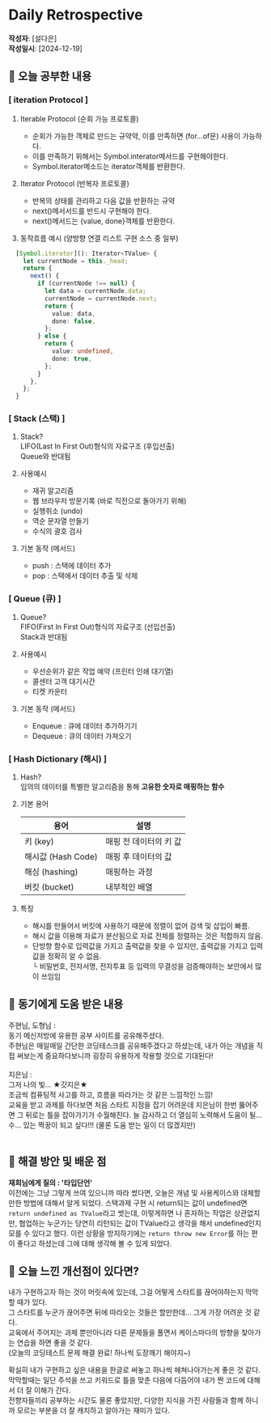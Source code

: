 # Daily Retrospective

**작성자**: [설다은]  
**작성일시**: [2024-12-19]

## 📝 **오늘 공부한 내용**

### [ iteration Protocol ]

1. Iterable Protocol (순회 가능 프로토콜)
   - 순회가 가능한 객체로 만드는 규약약, 이를 만족하면 (for...of문) 사용이 가능하다.
   - 이를 만족하기 위해서는 Symbol.interator메서드를 구현해야한다.
   - Symbol.iterator메소드는 iterator객체를 반환한다.
2. Iterator Protocol (반복자 프로토콜)

   - 반복의 상태를 관리하고 다음 값을 반환하는 규약
   - next()메서서드를 반드시 구현해야 한다.
   - next()메서드는 {value, done}객체를 반환한다.

3. 동작흐름 예시 (양방향 연결 리스트 구현 소스 중 일부)

```ts
  [Symbol.iterator](): Iterator<TValue> {
    let currentNode = this._head;
    return {
      next() {
        if (currentNode !== null) {
          let data = currentNode.data;
          currentNode = currentNode.next;
          return {
            value: data,
            done: false,
          };
        } else {
          return {
            value: undefined,
            done: true,
          };
        }
      },
    };
  }
```

### [ Stack (스택) ]

1. Stack? <br>
   LIFO(Last In First Out)형식의 자료구조 (후입선출)<br>
   Queue와 반대됨

2. 사용예시 <br>

   - 재귀 알고리즘
   - 웹 브라우저 방문기록 (바로 직전으로 돌아가기 위해)
   - 실행취소 (undo)
   - 역순 문자열 만들기
   - 수식의 괄호 검사

3. 기본 동작 (메서드) <br>

   - push : 스택에 데이터 추가
   - pop : 스택에서 데이터 추출 및 삭제

### [ Queue (큐) ]

1. Queue? <br>
   FIFO(First In First Out)형식의 자료구조 (선입선출)<br>
   Stack과 반대됨

2. 사용예시 <br>

   - 우선순위가 같은 작업 예약 (프린터 인쇄 대기열)
   - 콜센터 고객 대기시간
   - 티켓 카운터

3. 기본 동작 (메서드) <br>

   - Enqueue : 큐에 데이터 추가하기기
   - Dequeue : 큐의 데이터 가져오기

### [ Hash Dictionary (해시) ]

1. Hash? <br>
   임의의 데이터를 특별한 알고리즘을 통해 **고유한 숫자로 매핑하는 함수**

2. 기본 용어 <br>

   | 용어               | 설명                   |
   | ------------------ | ---------------------- |
   | 키 (key)           | 매핑 전 데이터의 키 값 |
   | 해시값 (Hash Code) | 매핑 후 데이터의 값    |
   | 해싱 (hashing)     | 매핑하는 과정          |
   | 버킷 (bucket)      | 내부적인 배열          |

3. 특징<br>
   - 해시를 만들어서 버킷에 사용하기 때문에 정렬이 없어 검색 및 삽입이 빠름.
   - 해시 값을 이용해 자료가 분산됨으로 자료 전체를 정렬하는 것은 적합하지 않음.
   - 단방향 함수로 입력값을 가지고 출력값을 찾을 수 있지만, 출력값을 가지고 입력값을 정확히 알 수 없음.<br>
     └ 비밀번호, 전자서명, 전자투표 등 입력의 무결성을 검증해야하는 보안에서 많이 쓰임임

## 📝 **동기에게 도움 받은 내용**

주현님, 도형님 : <br>
동기 메신저방에 유용한 공부 사이트를 공유해주셨다. <br>
주현님은 매일매일 간단한 코딩테스크를 공유해주겠다고 하셨는데, 내가 아는 개념을 직접 써보는게 중요하다보니까 굉장히 유용하게 작용할 것으로 기대된다!
<br><br>
지은님 : <br>
그저 나의 빛... ★갓지은★<br>
조금씩 컴퓨팅적 사고를 하고, 흐름을 따라가는 것 같은 느낌적인 느낌!<br>
교육을 받고 과제를 하다보면 처음 스타트 지점을 잡기 어려운데 지은님이 한번 뚫어주면 그 뒤로는 틀을 잡아가기가 수월해진다.
늘 감사하고 더 열심히 노력해서 도움이 될...수... 있는 짝꿍이 되고 싶다!!! (물론 도움 받는 일이 더 많겠지만)
<br><br>

## 📝 **해결 방안 및 배운 점**

**재희님에게 질의 : '타입단언'**<br>
이전에는 그냥 그렇게 쓰여 있으니까 따라 썼다면, 오늘은 개념 및 사용케이스와 대체할만한 방법에 대해서 알게 되었다.
스택과제 구현 시 return되는 값이 undefined면 `return undefined as TValue`라고 썻는데, 이렇게하면 나 혼자하는 작업은 상관없지만,
협업하는 누군가는 당연히 리턴되는 값이 TValue라고 생각을 해서 undefined인지 모를 수 있다고 했다.
이런 상황을 방지하기에는 `return throw new Error`를 하는 편이 좋다고 하셨는데 그에 대해 생각해 볼 수 있게 되었다.

## 📝 **오늘 느낀 개선점이 있다면?**

내가 구현하고자 하는 것이 머릿속에 있는데, 그걸 어떻게 스타트를 끊어야하는지 막막할 때가 있다.<br>
그 스타트를 누군가 끊어주면 뒤에 따라오는 것들은 할만한데...
그게 가장 어려운 것 같다.<br>
교육에서 주어지는 과제 뿐만아니라 다른 문제들을 풀면서 케이스마다의 방향을 찾아가는 연습을 하면 좋을 것 같다.<br>
(오늘의 코딩테스트 문제 해결 완료! 하나씩 도장깨기 해야지~)

확실히 내가 구현하고 싶은 내용을 한글로 써놓고 하나씩 헤쳐나아가는게 좋은 것 같다.<br>
막막할때는 일단 주석을 쓰고 키워드로 틀을 맞춘 다음에 다듬어야 내가 짠 코드에 대해서 더 잘 이해가 간다.<br>
전향자들끼리 공부하는 시간도 물론 좋았지만, 다양한 지식을 가진 사람들과 함께 하니까 모르는 부분을 더 잘 캐치하고 알아가는 재미가 있다.<br>
